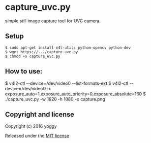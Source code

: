 capture_uvc.py
====
simple still image capture tool for UVC camera.


Setup
----
    $ sudo apt-get install v4l-utils python-opencv python-dev
    $ wget https://.../capture_uvc.py
    $ chmod +x capture_uvc.py

How to use:
----
   $ v4l2-ctl --device=/dev/video0 --list-formats-ext
   $ v4l2-ctl --device=/dev/video0 -c exposure_auto=1,exposure_auto_priority=0,exposure_absolute=160
   $ ./capture_uvc.py -w 1920 -h 1080 -o capture.png

Copyright and license
----
Copyright (c) 2016 yoggy

Released under the [MIT license](LICENSE.txt)
